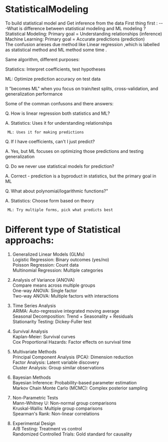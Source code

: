 # StatisticalModeling
To build statistical model and Get inference from the data
First thing first :
---What is difference between statistical modeling and ML modeling ?  
    Statistical Modeling: Primary goal = Understanding relationships (inference)  
    Machine Learning: Primary goal = Accurate predictions (prediction)  
The confusion arieses due method like Linear regression ,which is labelled as statistical method and ML method some time .  

Same algorithm, different purposes:

Statistics: Interpret coefficients, test hypotheses

ML: Optimize prediction accuracy on test data

It "becomes ML" when you focus on train/test splits, cross-validation, and generalization performance

Some of the comman confusons and there answers:

  Q. How is linear regression both statistics and ML?

  A. Statistics: Uses it for understanding relationships

     ML: Uses it for making predictions

  Q. If I have coefficients, can't I just predict?

  A. Yes, but ML focuses on optimizing those predictions and testing generalization

  Q. Do we never use statistical models for prediction?

  A. Correct - prediction is a byproduct in statistics, but the primary goal in ML

  Q. What about polynomial/logarithmic functions?"

  A. Statistics: Choose form based on theory

     ML: Try multiple forms, pick what predicts best


# Different type of Statistical approachs: 

1. Generalized Linear Models (GLMs)  
    Logistic Regression: Binary outcomes (yes/no)  
    Poisson Regression: Count data  
    Multinomial Regression: Multiple categories  

2. Analysis of Variance (ANOVA)  
    Compare means across multiple groups  
    One-way ANOVA: Single factor  
    Two-way ANOVA: Multiple factors with interactions  

3. Time Series Analysis  
    ARIMA: Auto-regressive integrated moving average  
    Seasonal Decomposition: Trend + Seasonality + Residuals  
    Stationarity Testing: Dickey-Fuller test  

4. Survival Analysis  
    Kaplan-Meier: Survival curves  
    Cox Proportional Hazards: Factor effects on survival time  

5. Multivariate Methods  
    Principal Component Analysis (PCA): Dimension reduction  
    Factor Analysis: Latent variable discovery  
    Cluster Analysis: Group similar observations  
 
6. Bayesian Methods  
    Bayesian Inference: Probability-based parameter estimation  
    Markov Chain Monte Carlo (MCMC): Complex posterior sampling  

7. Non-Parametric Tests  
    Mann-Whitney U: Non-normal group comparisons  
    Kruskal-Wallis: Multiple group comparisons  
    Spearman's Rank: Non-linear correlations  

8. Experimental Design    
    A/B Testing: Treatment vs control  
    Randomized Controlled Trials: Gold standard for causality  
